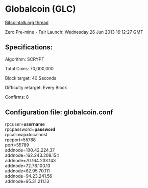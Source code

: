 <h1>Globalcoin (GLC)</h1>

<a href="https://bitcointalk.org/index.php?topic=243911.0" target="_blank">Bitcointalk.org thread</a>

Zero Pre-mine - Fair Launch: Wednesday 26 Jun 2013 16:12:27 GMT

<h2>Specifications:</h2>

Algorithm: SCRYPT

Total Coins: 70,000,000

Block target: 40 Seconds

Difficulty retarget: Every Block

Confirms: 8

<h2>Configuration file: globalcoin.conf</h2>

rpcuser=**username**<br>
rpcpassword=**password**<br>
rpcallowip=localhost<br>
rpcport=55788<br>
port=55789<br>
addnode=100.42.224.37<br>
addnode=162.243.208.154<br>
addnode=70.164.233.143<br>
addnode=72.78.100.13<br>
addnode=82.95.70.111<br>
addnode=94.23.241.56<br>
addnode=95.31.211.13<br>
